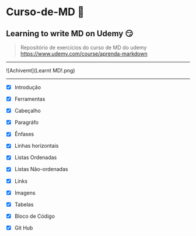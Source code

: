 # Curso-de-MD 🥇
Learning to write MD on Udemy 😏
----------
>Repositório de exercícios do curso de MD do udemy https://www.udemy.com/course/aprenda-markdown

-----

![Achivemt](Learnt MD!.png)


-----------

* [x] Introdução  
* [x] Ferramentas  
* [x] Cabeçalho
* [x] Paragráfo
* [x] Ênfases
* [x] Linhas horizontais
* [x] Listas Ordenadas
* [x] Listas Não-ordenadas
* [x] Links
* [x] Imagens
* [x] Tabelas
* [x] Bloco de Código
* [x] Git Hub

